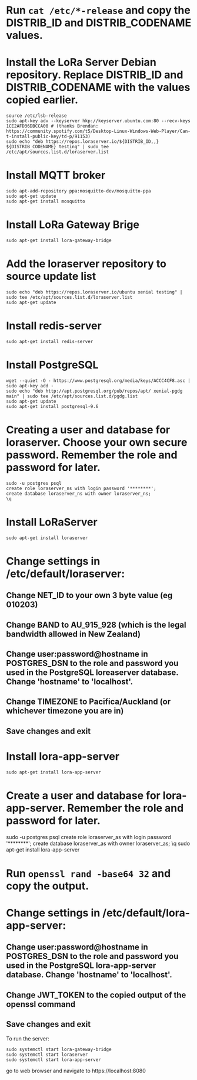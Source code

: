 # Run <code>cat /etc/*-release</code> and copy the DISTRIB_ID and DISTRIB_CODENAME values.

# Install the LoRa Server Debian repository. Replace DISTRIB_ID and DISTRIB_CODENAME with the values copied earlier.
```
source /etc/lsb-release
sudo apt-key adv --keyserver hkp://keyserver.ubuntu.com:80 --recv-keys 1CE2AFD36DBCCA00 # (thanks Brendan: https://community.spotify.com/t5/Desktop-Linux-Windows-Web-Player/Can-t-install-public-key/td-p/91153)
sudo echo "deb https://repos.loraserver.io/${DISTRIB_ID,,} ${DISTRIB_CODENAME} testing" | sudo tee /etc/apt/sources.list.d/loraserver.list
```

# Install MQTT broker
```
sudo apt-add-repository ppa:mosquitto-dev/mosquitto-ppa
sudo apt-get update
sudo apt-get install mosquitto
```

# Install LoRa Gateway Brige 
```
sudo apt-get install lora-gateway-bridge
```

# Add the loraserver repository to source update list
```
sudo echo "deb https://repos.loraserver.io/ubuntu xenial testing" | sudo tee /etc/apt/sources.list.d/loraserver.list
sudo apt-get update
```

# Install redis-server
```
sudo apt-get install redis-server
```

# Install PostgreSQL
```
wget --quiet -O - https://www.postgresql.org/media/keys/ACCC4CF8.asc | sudo apt-key add -
sudo echo "deb http://apt.postgresql.org/pub/repos/apt/ xenial-pgdg main" | sudo tee /etc/apt/sources.list.d/pgdg.list
sudo apt-get update
sudo apt-get install postgresql-9.6
```

# Creating a user and database for loraserver. Choose your own secure password. Remember the role and password for later.
```
sudo -u postgres psql
create role loraserver_ns with login password '********';
create database loraserver_ns with owner loraserver_ns;
\q
```

# Install LoRaServer
```
sudo apt-get install loraserver
```

# Change settings in /etc/default/loraserver:
## Change NET_ID to your own 3 byte value (eg 010203)
## Change BAND to AU_915_928 (which is the legal bandwidth allowed in New Zealand)
## Change user:password@hostname in POSTGRES_DSN to the role and password you used in the PostgreSQL loreaserver database. Change 'hostname' to 'localhost'.
## Change TIMEZONE to Pacifica/Auckland (or whichever timezone you are in)
## Save changes and exit

# Install lora-app-server
```
sudo apt-get install lora-app-server
```

# Create a user and database for lora-app-server. Remember the role and password for later.
sudo -u postgres psql
create role loraserver_as with login password '********';
create database loraserver_as with owner loraserver_as;
\q
sudo apt-get install lora-app-server

# Run <code>openssl rand -base64 32</code> and copy the output.
# Change settings in /etc/default/lora-app-server:
## Change user:password@hostname in POSTGRES_DSN to the role and password you used in the PostgreSQL lora-app-server database. Change 'hostname' to 'localhost'. 
## Change JWT_TOKEN to the copied output of the openssl command
## Save changes and exit

To run the server:
```
sudo systemctl start lora-gateway-bridge
sudo systemctl start loraserver
sudo systemctl start lora-app-server
```
go to web browser and navigate to https://localhost:8080
